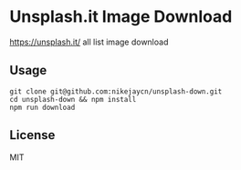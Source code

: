 # Unsplash.it Image Download

https://unsplash.it/ all list image download

## Usage

```shell
git clone git@github.com:nikejaycn/unsplash-down.git
cd unsplash-down && npm install
npm run download
```

## License

MIT
